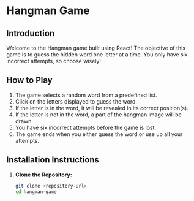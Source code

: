 # Hangman Game

## Introduction
Welcome to the Hangman game built using React! The objective of this game is to guess the hidden word one letter at a time. You only have six incorrect attempts, so choose wisely!

## How to Play
1. The game selects a random word from a predefined list.
2. Click on the letters displayed to guess the word.
3. If the letter is in the word, it will be revealed in its correct position(s).
4. If the letter is not in the word, a part of the hangman image will be drawn.
5. You have six incorrect attempts before the game is lost.
6. The game ends when you either guess the word or use up all your attempts.

## Installation Instructions

1. **Clone the Repository:**
   ```bash
   git clone <repository-url>
   cd hangman-game
